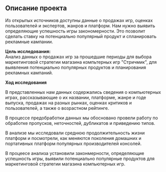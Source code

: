 ## Описание проекта
  Из открытых источников доступны данные о продажах игр, оценках пользователей и экспертов, жанров и платформ. Нам нужно выявить определяющие успешность игры закономерности. Это позволит сделать ставку на потенциально популярный продукт и спланировать рекламные кампании.

**Цель исследования:**   
   Анализ данных о продажах игр за прошедшие периоды для выбора маркетинговой стратегии магазина компьтерных игр "Стричмик", для выявления потенциально популярных продуктов и планирования рекламных кампаний.


**Ход исследования**

   В представленных нам данных содержались сведения о компьютерных играх, рассказывающие о их названии, платформе, жанре и годе выпуска, продажах на разных рынках, оценках критиков и пользователей, а также о возрастном рейтинге.

   В процессе предобработки данных мы обосновано провели работу по обработке пропусков, неточностей, дубликатов и приведению типов.

   В анализе мы исследовали среднюю продолжительность жизни платформ и посмотрели, как меняются поколения домашних и портативных платформ популярных производителей консолей.

   В процеесе анализа установили законмерности, определяющие успешность игры, выявили потенциально популярные продуктов для маркетинговой стратегии магазина компьютерных игр.
